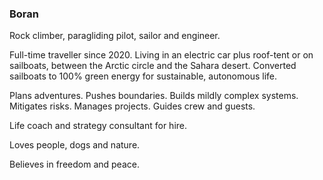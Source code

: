 ### Boran

Rock climber, paragliding pilot, sailor and engineer.

Full-time traveller since 2020. Living in an electric car plus roof-tent or on sailboats, between the Arctic circle and the Sahara desert. Converted sailboats to 100% green energy for sustainable, autonomous life.

Plans adventures. Pushes boundaries. Builds mildly complex systems. Mitigates risks. Manages projects. Guides crew and guests.

Life coach and strategy consultant for hire.

Loves people, dogs and nature.

Believes in freedom and peace.
